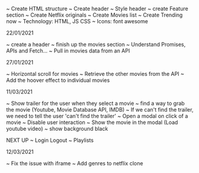 ~ Create HTML structure
~ Create header 
~ Style header
~ create Feature section
~ Create Netflix originals
~ Create Movies list
~ Create Trending now
~ Technology: HTML, JS CSS
~ Icons: font awesome


22/01/2021

~ create a header
~ finish up the movies section
~ Understand Promises, APIs and Fetch...
~ Pull in movies data from an API

27/01/2021

~ Horizontal scroll for movies
~ Retrieve the other movies from the API
~ Add the hoover effect to individual movies

11/03/2021

~ Show trailer for the user when they select a movie
~ find a way to grab the movie (Youtube, Movie Database API, IMDB)
~ If we can't find the trailer, we need to tell the user 'can't find the trailer'
~ Open a modal on click of a movie
~ Disable user interaction
~ Show the movie in the modal (Load youtube video)
~ show background black


NEXT UP
~ Login Logout
~ Playlists


12/03/2021

~ Fix the issue with iframe
~ Add genres to netflix clone
